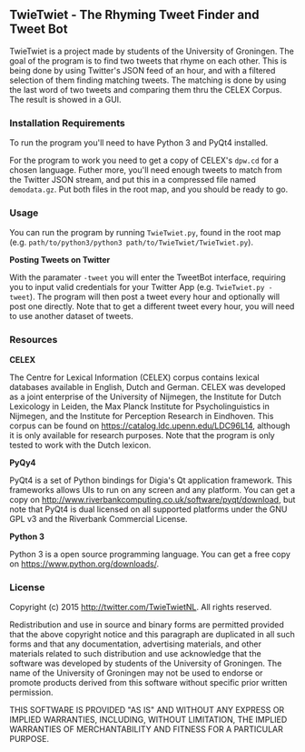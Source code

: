 ## TwieTwiet - The Rhyming Tweet Finder and Tweet Bot

TwieTwiet is a project made by students of the University of Groningen.
The goal of the program is to find two tweets that rhyme on each other.
This is being done by using Twitter's JSON feed of an hour, and with a filtered
selection of them finding matching tweets.
The matching is done by using the last word of two tweets and comparing them thru the CELEX Corpus.
The result is showed in a GUI. 

### Installation Requirements

To run the program you'll need to have Python 3 and PyQt4 installed.

For the program to work you need to get a copy of CELEX's `dpw.cd` for a chosen language.
Futher more, you'll need enough tweets to match from the Twitter JSON stream, and put this in a compressed file named `demodata.gz`.
Put both files in the root map, and you should be ready to go.

### Usage

You can run the program by running `TwieTwiet.py`, found in the root map (e.g. `path/to/python3/python3 path/to/TwieTwiet/TwieTwiet.py`).

**Posting Tweets on Twitter**

With the paramater `-tweet` you will enter the TweetBot interface, requiring you to input valid 
credentials for your Twitter App (e.g. `TwieTwiet.py -tweet`).
The program will then post a tweet every hour and optionally will post one directly.
Note that to get a different tweet every hour, you will need to use another dataset of tweets.

### Resources

**CELEX**

The Centre for Lexical Information (CELEX) corpus contains lexical databases available in English, Dutch and German. 
CELEX was developed as a joint enterprise of the University of Nijmegen, the Institute for Dutch Lexicology in Leiden, the Max Planck Institute for Psycholinguistics in Nijmegen, and the Institute for Perception Research in Eindhoven.
This corpus can be found on https://catalog.ldc.upenn.edu/LDC96L14, although it is only available for research purposes.
Note that the program is only tested to work with the Dutch lexicon.

**PyQy4**

PyQt4 is a set of Python bindings for Digia's Qt application framework. This frameworks allows UIs to run on any screen and any platform.
You can get a copy on http://www.riverbankcomputing.co.uk/software/pyqt/download, but note that
PyQt4 is dual licensed on all supported platforms under the GNU GPL v3 and the Riverbank Commercial License.

**Python 3**

Python 3 is a open source programming language. You can get a free copy on https://www.python.org/downloads/.

### License

Copyright (c) 2015 http://twitter.com/TwieTwietNL.
All rights reserved.

Redistribution and use in source and binary forms are permitted
provided that the above copyright notice and this paragraph are
duplicated in all such forms and that any documentation,
advertising materials, and other materials related to such
distribution and use acknowledge that the software was developed
by students of the University of Groningen. The name of the
University of Groningen may not be used to endorse or promote products derived
from this software without specific prior written permission.

THIS SOFTWARE IS PROVIDED "AS IS" AND WITHOUT ANY EXPRESS OR
IMPLIED WARRANTIES, INCLUDING, WITHOUT LIMITATION, THE IMPLIED
WARRANTIES OF MERCHANTABILITY AND FITNESS FOR A PARTICULAR PURPOSE.
